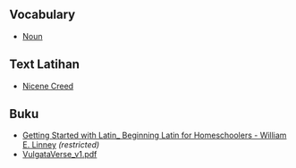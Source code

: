 ## Vocabulary
- [Noun](noun.md)

## Text Latihan
- [Nicene Creed](text/necene-creed.md)


## Buku
- [Getting Started with Latin_ Beginning Latin for Homeschoolers - William E. Linney](https://drive.google.com/file/d/1pq6CtdTm0GShAApJ8o9E1kmtKMoDWMMc/view?usp=drive_link) _(restricted)_
- [VulgataVerse_v1.pdf](https://drive.google.com/file/d/1yJou8Apt2zGpg3FaKDy7Xzimo329lRJr/view?usp=sharing)
